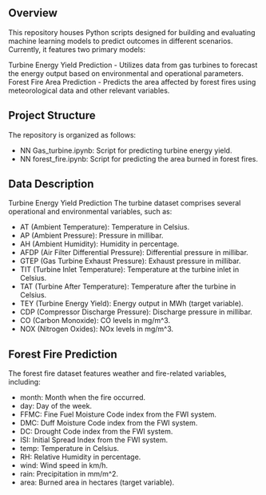 ## Overview
This repository houses Python scripts designed for building and evaluating machine learning models to predict outcomes in different scenarios. Currently, it features two primary models:

Turbine Energy Yield Prediction - Utilizes data from gas turbines to forecast the energy output based on environmental and operational parameters.
Forest Fire Area Prediction - Predicts the area affected by forest fires using meteorological data and other relevant variables.

## Project Structure
The repository is organized as follows:

- NN Gas_turbine.ipynb: Script for predicting turbine energy yield.
- NN forest_fire.ipynb: Script for predicting the area burned in forest fires.

## Data Description
Turbine Energy Yield Prediction
The turbine dataset comprises several operational and environmental variables, such as:

- AT (Ambient Temperature): Temperature in Celsius.
- AP (Ambient Pressure): Pressure in millibar.
- AH (Ambient Humidity): Humidity in percentage.
- AFDP (Air Filter Differential Pressure): Differential pressure in millibar.
- GTEP (Gas Turbine Exhaust Pressure): Exhaust pressure in millibar.
- TIT (Turbine Inlet Temperature): Temperature at the turbine inlet in Celsius.
- TAT (Turbine After Temperature): Temperature after the turbine in Celsius.
- TEY (Turbine Energy Yield): Energy output in MWh (target variable).
- CDP (Compressor Discharge Pressure): Discharge pressure in millibar.
- CO (Carbon Monoxide): CO levels in mg/m^3.
- NOX (Nitrogen Oxides): NOx levels in mg/m^3.

## Forest Fire Prediction
The forest fire dataset features weather and fire-related variables, including:

- month: Month when the fire occurred.
- day: Day of the week.
- FFMC: Fine Fuel Moisture Code index from the FWI system.
- DMC: Duff Moisture Code index from the FWI system.
- DC: Drought Code index from the FWI system.
- ISI: Initial Spread Index from the FWI system.
- temp: Temperature in Celsius.
- RH: Relative Humidity in percentage.
- wind: Wind speed in km/h.
- rain: Precipitation in mm/m^2.
- area: Burned area in hectares (target variable).
